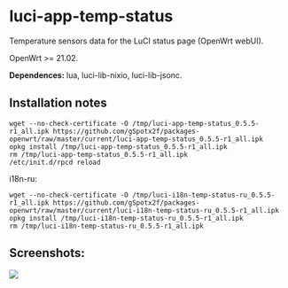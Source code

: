 # luci-app-temp-status
Temperature sensors data for the LuCI status page (OpenWrt webUI).

OpenWrt >= 21.02.

**Dependences:** lua, luci-lib-nixio, luci-lib-jsonc.

## Installation notes

    wget --no-check-certificate -O /tmp/luci-app-temp-status_0.5.5-r1_all.ipk https://github.com/gSpotx2f/packages-openwrt/raw/master/current/luci-app-temp-status_0.5.5-r1_all.ipk
    opkg install /tmp/luci-app-temp-status_0.5.5-r1_all.ipk
    rm /tmp/luci-app-temp-status_0.5.5-r1_all.ipk
    /etc/init.d/rpcd reload

i18n-ru:

    wget --no-check-certificate -O /tmp/luci-i18n-temp-status-ru_0.5.5-r1_all.ipk https://github.com/gSpotx2f/packages-openwrt/raw/master/current/luci-i18n-temp-status-ru_0.5.5-r1_all.ipk
    opkg install /tmp/luci-i18n-temp-status-ru_0.5.5-r1_all.ipk
    rm /tmp/luci-i18n-temp-status-ru_0.5.5-r1_all.ipk

## Screenshots:

![](https://github.com/gSpotx2f/luci-app-temp-status/blob/master/screenshots/01.jpg)
